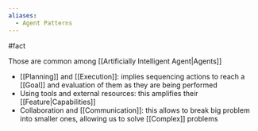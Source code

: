 ```yaml
---
aliases:
  - Agent Patterns
---
```

#fact 

Those are common among [[Artificially Intelligent Agent|Agents]]

- [[Planning]] and [[Execution]]: implies sequencing actions to reach a [[Goal]] and evaluation of them as they are being performed
- Using tools and external resources: this amplifies their [[Feature|Capabilities]]
- Collaboration and [[Communication]]: this allows to break big problem into smaller ones, allowing us to solve [[Complex]] problems